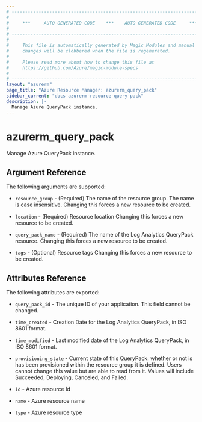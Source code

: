 ```yaml
---
# ----------------------------------------------------------------------------
#
#     ***     AUTO GENERATED CODE    ***    AUTO GENERATED CODE     ***
#
# ----------------------------------------------------------------------------
#
#     This file is automatically generated by Magic Modules and manual
#     changes will be clobbered when the file is regenerated.
#
#     Please read more about how to change this file at
#     https://github.com/Azure/magic-module-specs
#
# ----------------------------------------------------------------------------
layout: "azurerm"
page_title: "Azure Resource Manager: azurerm_query_pack"
sidebar_current: "docs-azurerm-resource-query-pack"
description: |-
  Manage Azure QueryPack instance.
---
```


# azurerm_query_pack

Manage Azure QueryPack instance.


## Argument Reference

The following arguments are supported:

* `resource_group` - (Required) The name of the resource group. The name is case insensitive. Changing this forces a new resource to be created.

* `location` - (Required) Resource location Changing this forces a new resource to be created.

* `query_pack_name` - (Required) The name of the Log Analytics QueryPack resource. Changing this forces a new resource to be created.

* `tags` - (Optional) Resource tags Changing this forces a new resource to be created.

## Attributes Reference

The following attributes are exported:

* `query_pack_id` - The unique ID of your application. This field cannot be changed.

* `time_created` - Creation Date for the Log Analytics QueryPack, in ISO 8601 format.

* `time_modified` - Last modified date of the Log Analytics QueryPack, in ISO 8601 format.

* `provisioning_state` - Current state of this QueryPack: whether or not is has been provisioned within the resource group it is defined. Users cannot change this value but are able to read from it. Values will include Succeeded, Deploying, Canceled, and Failed.

* `id` - Azure resource Id

* `name` - Azure resource name

* `type` - Azure resource type
